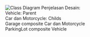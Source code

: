 ![Class Diagram](https://github.com/MaruFuri/LP4DPBO2024C1/assets/100757350/3a183802-52c1-4509-bc4d-3d55e8d71f88)
Penjelasan Desain:  
Vehicle: Parent  
Car dan Motorcycle: Childs  
Garage composite Car dan Motorcycle  
ParkingLot composite Vehicle  

